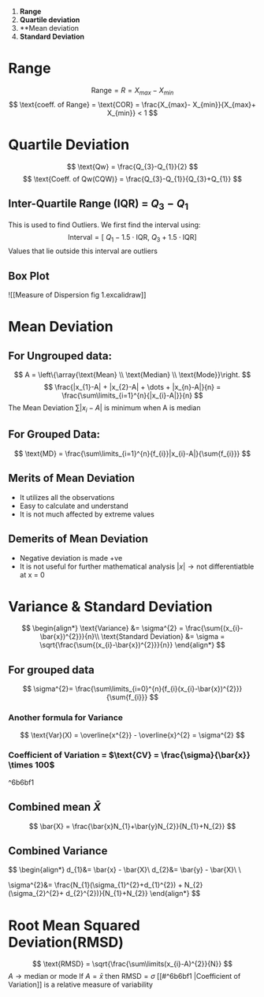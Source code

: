 1. **Range**
2. **Quartile deviation**
3. **Mean deviation
4. **Standard Deviation**
# Range
$$
\text{Range} = R = X_{max} - X_{min}
$$
$$
\text{coeff. of Range} = \text{COR} = \frac{X_{max}- X_{min}}{X_{max}+ X_{min}} < 1
$$
# Quartile Deviation
$$
\text{Qw} = \frac{Q_{3}-Q_{1}}{2}
$$
$$
\text{Coeff. of Qw(CQW)} = \frac{Q_{3}-Q_{1}}{Q_{3}+Q_{1}}
$$
## Inter-Quartile Range (IQR) = $Q_{3}-Q_{1}$ 
This is used to find Outliers.
We first find the interval using:
$$
\text{Interval} = [ \ Q_{1} - 1.5\cdot\text{IQR}, \ Q_{3} + 1.5\cdot\text{IQR}]
$$
Values that lie outside this interval are outliers

## Box Plot
![[Measure of Dispersion fig 1.excalidraw]]
# Mean Deviation

## For Ungrouped data:

$$
A = \left\{\array{\text{Mean} \\ \text{Median} \\ \text{Mode}}\right.
$$
$$
\frac{|x_{1}-A| + |x_{2}-A| + \dots + |x_{n}-A|}{n} = \frac{\sum\limits_{i=1}^{n}{|x_{i}-A|}}{n}
$$
The Mean Deviation $\sum{|x_{i}-A|}$ is minimum when A is median

## For Grouped Data:
$$
\text{MD} = \frac{\sum\limits_{i=1}^{n}{f_{i}}|x_{i}-A|}{\sum{f_{i}}}
$$
## Merits of Mean Deviation
- It utilizes all the observations
- Easy to calculate and understand
- It is not much affected by extreme values
## Demerits of Mean Deviation
- Negative deviation is made +ve
- It is not useful for further mathematical analysis
$|x| \rightarrow \text{not differentiatble at x = 0}$ 

# Variance & Standard Deviation
$$
\begin{align*}
\text{Variance} &= \sigma^{2} = \frac{\sum{(x_{i}-\bar{x})^{2}}}{n}\\
\text{Standard Deviation} &= \sigma = \sqrt{\frac{\sum{(x_{i}-\bar{x})^{2}}}{n}}
\end{align*}
$$
## For grouped data
$$
\sigma^{2}= \frac{\sum\limits_{i=0}^{n}{f_{i}(x_{i}-\bar{x})^{2}}}{\sum{f_{i}}}
$$
### Another formula for Variance
$$
\text{Var}(X) = \overline{x^{2}} - \overline{x}^{2} = \sigma^{2}
$$

### Coefficient of Variation = $\text{CV} = \frac{\sigma}{\bar{x}} \times 100$ 

^6b6bf1

## Combined mean $\bar{X}$
$$
\bar{X} = \frac{\bar{x}N_{1}+\bar{y}N_{2}}{N_{1}+N_{2}}
$$
## Combined Variance
$$
\begin{align*}
d_{1}&= \bar{x} - \bar{X}\\
d_{2}&= \bar{y} - \bar{X}\\
\\

\sigma^{2}&= \frac{N_{1}(\sigma_{1}^{2}+d_{1}^{2}) + N_{2}(\sigma_{2}^{2}+ d_{2}^{2})}{N_{1}+N_{2}}
\end{align*}
$$
# Root Mean Squared Deviation(RMSD)
$$
\text{RMSD} = \sqrt{\frac{\sum\limits(x_{i}-A)^{2}}{N}}
$$
$A\rightarrow \text{median or mode}$ 
If $A = \bar{x}$ then $\text{RMSD} = \sigma$ 
[[#^6b6bf1 |Coefficient of Variation]] is a relative measure of variability

